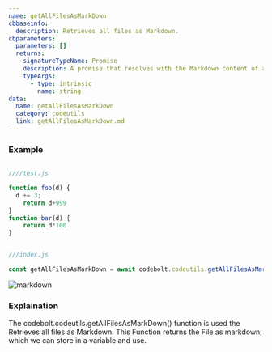 ```yaml
---
name: getAllFilesAsMarkDown
cbbaseinfo:
  description: Retrieves all files as Markdown.
cbparameters:
  parameters: []
  returns:
    signatureTypeName: Promise
    description: A promise that resolves with the Markdown content of all files.
    typeArgs:
      - type: intrinsic
        name: string
data:
  name: getAllFilesAsMarkDown
  category: codeutils
  link: getAllFilesAsMarkDown.md
---
```

<CBBaseInfo/> 
 <CBParameters/>

### Example

```js

////test.js 

function foo(d) {
  d += 3;
    return d+999
}
function bar(d) {
    return d*100
}


///index.js

const getAllFilesAsMarkDown = await codebolt.codeutils.getAllFilesAsMarkDown();

```

![markdown](/img/markdown.png)

### Explaination 

The codebolt.codeutils.getAllFilesAsMarkDown() function is used the Retrieves all files as Markdown. This Function returns the File as markdown, which we can store in a variable and use.